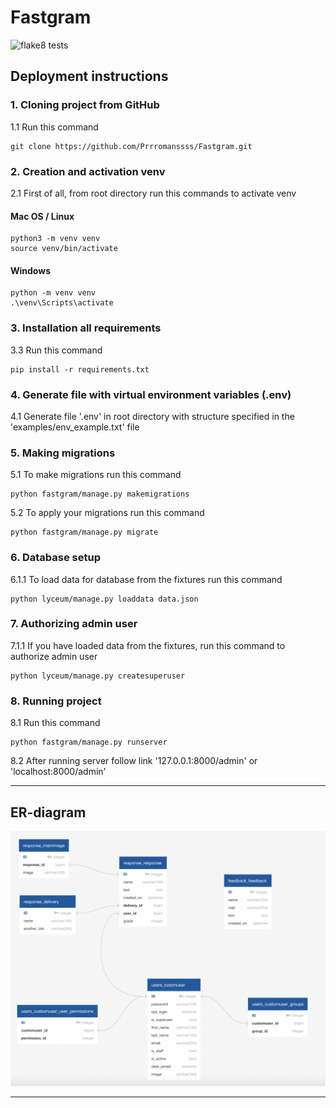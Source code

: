 # Fastgram

![flake8 tests](https://github.com/Prrromanssss/Fastgram/actions/workflows/flake8-linter.yml/badge.svg)



## Deployment instructions


### 1. Cloning project from GitHub

1.1 Run this command
```commandline
git clone https://github.com/Prrromanssss/Fastgram.git
```

### 2. Creation and activation venv

2.1 First of all, from root directory run this commands to activate venv
#### Mac OS / Linux
```commandline
python3 -m venv venv
source venv/bin/activate
```
#### Windows
```commandline
python -m venv venv
.\venv\Scripts\activate
```

### 3. Installation all requirements

3.3 Run this command 
```commandline
pip install -r requirements.txt
```

### 4. Generate file with virtual environment variables (.env)

4.1 Generate file '.env' in root directory with structure specified in the 'examples/env_example.txt' file

### 5. Making migrations

5.1 To make migrations run this command

```commandline
python fastgram/manage.py makemigrations
```
5.2 To apply your migrations run this command
```commandline
python fastgram/manage.py migrate
```

### 6. Database setup

6.1.1 To load data for database from the fixtures run this command
```commandline
python lyceum/manage.py loaddata data.json
```

### 7. Authorizing admin user

7.1.1 If you have loaded data from the fixtures, run this command to authorize admin user
```commandline
python lyceum/manage.py createsuperuser
```

### 8. Running project

8.1 Run this command
```commandline
python fastgram/manage.py runserver
```
8.2 After running server follow link
'127.0.0.1:8000/admin' or 'localhost:8000/admin'


***

## ER-diagram
![Image of the ER-diagram](https://github.com/Prrromanssss/Fastgram/raw/main/media-for-README/ER-diagram.png)
***
